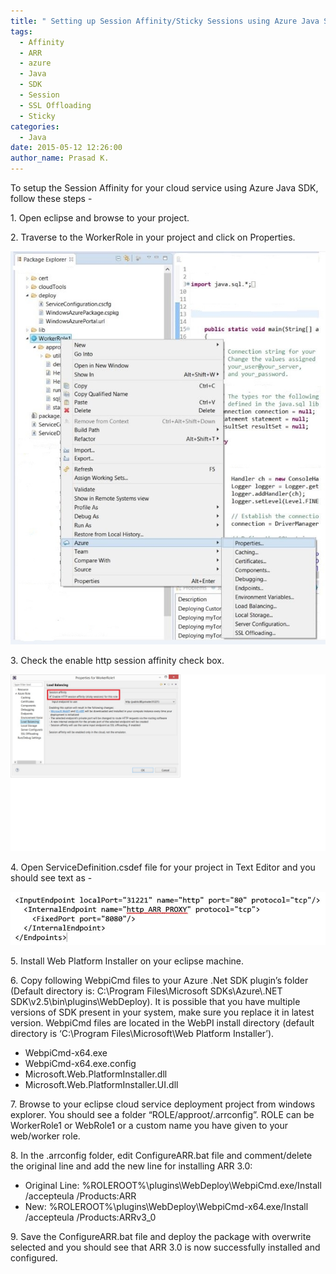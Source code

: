 ```yaml
---
title: " Setting up Session Affinity/Sticky Sessions using Azure Java SDK for cloud service"
tags:
  - Affinity
  - ARR
  - azure
  - Java
  - SDK
  - Session
  - SSL Offloading
  - Sticky
categories:
  - Java
date: 2015-05-12 12:26:00
author_name: Prasad K.
---
```


To setup the Session Affinity for your cloud service using Azure Java SDK, follow these steps -

1\. Open eclipse and browse to your project.

2\. Traverse to the WorkerRole in your project and click on Properties.

[![](/media/2019/03/7444.WorkerRole%20Property.jpg)](/media/2019/03/7444.WorkerRole%20Property.jpg)

3\. Check the enable http session affinity check box.

[![](/media/2019/03/3441.Enable%20Session%20Affinity.jpg)](/media/2019/03/3441.Enable%20Session%20Affinity.jpg)

4\. Open ServiceDefinition.csdef file for your project in Text Editor and you should see text as -

[![](/media/2019/03/3718.ARR%20Endpoint.JPG)](/media/2019/03/3718.ARR%20Endpoint.JPG)

5\. Install Web Platform Installer on your eclipse machine.

6\. Copy following WebpiCmd files to your Azure .Net SDK plugin’s folder (Default directory is: C:\\Program Files\\Microsoft SDKs\\Azure\\.NET SDK\\v2.5\\bin\\plugins\\WebDeploy). It is possible that you have multiple versions of SDK present in your system, make sure you replace it in latest version. WebpiCmd files are located in the WebPI install directory (default directory is ‘C:\\Program Files\\Microsoft\\Web Platform Installer’).

*   WebpiCmd-x64.exe
*   WebpiCmd-x64.exe.config
*   Microsoft.Web.PlatformInstaller.dll
*   Microsoft.Web.PlatformInstaller.UI.dll 

7\. Browse to your eclipse cloud service deployment project from windows explorer. You should see a folder “ROLE/approot/.arrconfig”. ROLE can be WorkerRole1 or WebRole1 or a custom name you have given to your web/worker role.

8\. In the .arrconfig folder, edit ConfigureARR.bat file and comment/delete the original line and add the new line for installing ARR 3.0: 

*   Original Line: %ROLEROOT%\\plugins\\WebDeploy\\WebpiCmd.exe/Install /accepteula /Products:ARR
*   New: %ROLEROOT%\\plugins\\WebDeploy\\WebpiCmd-x64.exe/Install /accepteula /Products:ARRv3_0

9\. Save the ConfigureARR.bat file and deploy the package with overwrite selected and you should see that ARR 3.0 is now successfully installed and configured.